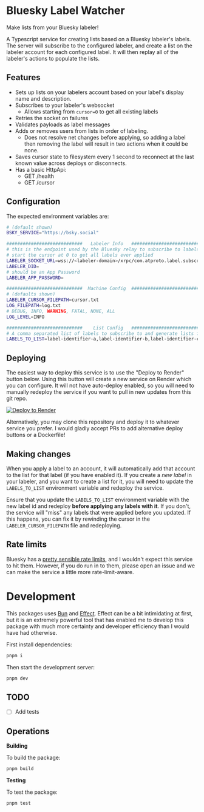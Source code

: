 # Bluesky Label Watcher

Make lists from your Bluesky labeler! 

A Typescript service for creating lists based on a Bluesky labeler's labels. The server will subscribe to the configured labeler, and create a list on the labeler account for each configured label. It will then replay all of the labeler's actions to populate the lists.

## Features

*  Sets up lists on your labelers account based on your label's display name and description.
*  Subscribes to your labeler's websocket
    *  Allows starting from `cursor=0` to get all existing labels
*  Retries the socket on failures
*  Validates payloads as label messages
*  Adds or removes users from lists in order of labeling.
    * Does not resolve net changes before applying, so adding a label then removing the label will result in two actions when it could be none.
*  Saves cursor state to filesystem every 1 second to reconnect at the last known value across deploys or disconnects.
*  Has a basic HttpApi:
    * GET /health
    * GET /cursor

## Configuration

The expected environment variables are:

```sh
# (default shown)
BSKY_SERVICE="https://bsky.social"

############################   Labeler Info   #########################
# this is the endpoint used by the Bluesky relay to subscribe to labels.
# start the cursor at 0 to get all labels ever applied
LABELER_SOCKET_URL=wss://<labeler-domain>/xrpc/com.atproto.label.subscribeLabels?cursor=0
LABELER_DID=
# should be an App Password
LABELER_APP_PASSWORD=

############################  Machine Config  #########################
# (defaults shown)
LABELER_CURSOR_FILEPATH=cursor.txt
LOG_FILEPATH=log.txt
# DEBUG, INFO, WARNING, FATAL, NONE, ALL
LOG_LEVEL=INFO

############################    List Config   #########################
# A comma separated list of labels to subscribe to and generate lists for
LABELS_TO_LIST=label-identifier-a,label-identifier-b,label-identifier-c
```

## Deploying

The easiest way to deploy this service is to use the "Deploy to Render" button below. Using this button will create a new service on Render which you can configure. It will not have auto-deploy enabled, so you will need to manually redeploy the service if you want to pull in new updates from this git repo.

<a href="https://render.com/deploy?repo=https://github.com/kristojorg/bsky-labeler-watcher">
<img src="https://render.com/images/deploy-to-render-button.svg" alt="Deploy to Render" />
</a>


Alternatively, you may clone this repository and deploy it to whatever service you prefer. I would gladly accept PRs to add alternative deploy buttons or a Dockerfile!

## Making changes

When you apply a label to an account, it will automatically add that account to the list for that label (if you have enabled it). If you create a _new label_ in your labeler, and you want to create a list for it, you will need to update the `LABELS_TO_LIST` environment variable and redeploy the service.

Ensure that you update the `LABELS_TO_LIST` environment variable with the new label id and redeploy **before applying any labels with it**. If you don't, the service will "miss" any labels that were applied before you updated. If this happens, you can fix it by rewinding the cursor in the `LABELER_CURSOR_FILEPATH` file and redeploying.

## Rate limits

Bluesky has a [pretty sensible rate limits](https://docs.bsky.app/docs/advanced-guides/rate-limits), and I wouldn't expect this service to hit them. However, if you do run in to them, please open an issue and we can make the service a little more rate-limit-aware.

# Development

This packages uses [Bun](https://bun.sh/) and [Effect](https://effect.website/). Effect can be a bit intimidating at first, but it is an extremely powerful tool that has enabled me to develop this package with much more certainty and developer efficiency than I would have had otherwise.

First install dependencies:
```sh
pnpm i
```

Then start the development server:
```sh
pnpm dev
```

## TODO

- [ ] Add tests

## Operations

**Building**

To build the package:

```sh
pnpm build
```

**Testing**

To test the package:

```sh
pnpm test
```
